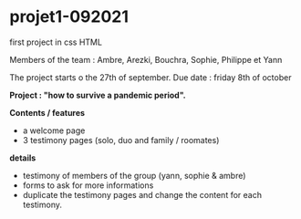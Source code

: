 # projet1-092021
first project in css HTML


Members of the team : Ambre, Arezki, Bouchra, Sophie, Philippe et Yann

The project starts o the 27th of september. 
Due date : friday 8th of october

**Project : "how to survive a pandemic period".**

**Contents / features** 

- a welcome page 
- 3 testimony pages (solo, duo and family / roomates)

**details** 
- testimony of members of the group (yann, sophie & ambre) 
- forms to ask for more informations
- duplicate the testimony pages and change the content for each testimony.
